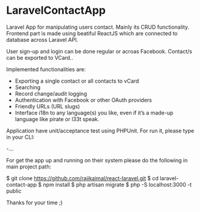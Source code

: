 # LaravelContactApp

Laravel App for manipulating users contact. Mainly its CRUD functionality. Frontend part is made using beatiful ReactJS which are connected to database across Laravel API. 

User sign-up and login can be done regular or acroas Facebook. Contact/s can be exported to VCard.. 

Implemented functionalities are:

- Exporting a single contact or all contacts to vCard
- Searching
- Record change/audit logging
- Authentication with Facebook or other OAuth providers
- Friendly URLs (URL slugs)
- Interface i18n to any language(s) you like, even if it’s a made-up language like pirate or l33t speak.

Application have unit/acceptance test using PHPUnit. For run it, please type in your CLI:

-...

For get the app up and running on their system please do the following in main project path:

$ git clone https://github.com/rajikaimal/react-laravel.git
$ cd laravel-contact-app
$ npm install
$ php artisan migrate
$ php -S localhost:3000 -t public

Thanks for your time ;)

